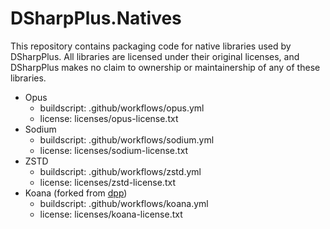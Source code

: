 # DSharpPlus.Natives

This repository contains packaging code for native libraries used by DSharpPlus. All libraries are licensed under their original licenses, and DSharpPlus makes no claim to ownership or maintainership of any of these libraries.

- Opus
  - buildscript: .github/workflows/opus.yml
  - license: licenses/opus-license.txt
- Sodium
  - buildscript: .github/workflows/sodium.yml
  - license: licenses/sodium-license.txt
- ZSTD
  - buildscript: .github/workflows/zstd.yml
  - license: licenses/zstd-license.txt
- Koana (forked from [dpp](https://github.com/brainboxdotcc/dpp))
  - buildscript: .github/workflows/koana.yml
  - license: licenses/koana-license.txt
